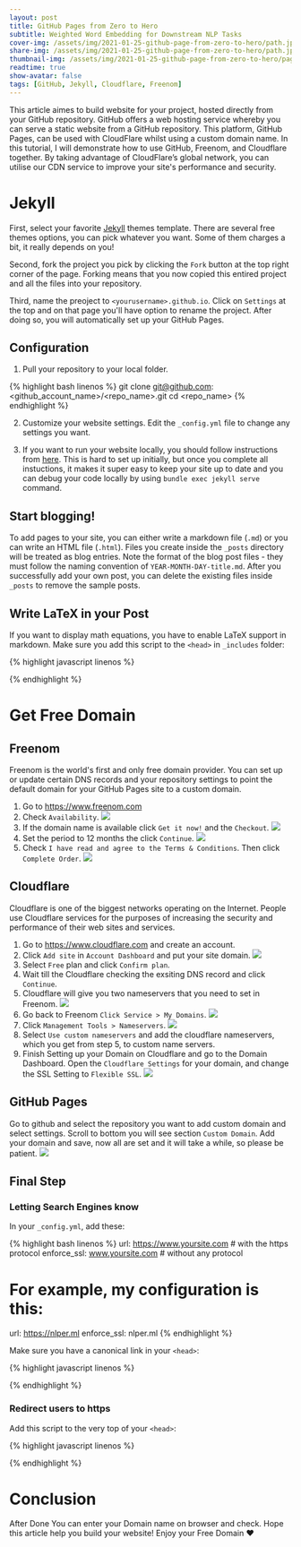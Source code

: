 ```yaml
---
layout: post
title: GitHub Pages from Zero to Hero
subtitle: Weighted Word Embedding for Downstream NLP Tasks
cover-img: /assets/img/2021-01-25-github-page-from-zero-to-hero/path.jpg
share-img: /assets/img/2021-01-25-github-page-from-zero-to-hero/path.jpg
thumbnail-img: /assets/img/2021-01-25-github-page-from-zero-to-hero/page.png
readtime: true
show-avatar: false
tags: [GitHub, Jekyll, Cloudflare, Freenom]
---
```


This article aimes to build website for your project, hosted directly from your GitHub repository. GitHub offers a web hosting service whereby you can serve a static website from a GitHub repository. This platform, GitHub Pages, can be used with CloudFlare whilst using a custom domain name. In this tutorial, I will demonstrate how to use GitHub, Freenom, and Cloudflare together. By taking advantage of CloudFlare’s global network, you can utilise our CDN service to improve your site's performance and security.

# Jekyll

First, select your favorite [Jekyll](https://jekyllthemes.io/free) themes template. There are several free themes options, you can pick whatever you want. Some of them charges a bit, it really depends on you!

Second, fork the project you pick by clicking the `Fork` button at the top right corner of the page. Forking means that you now copied this entired project and all the files into your repository.

Third, name the preoject to `<yourusername>.github.io`. Click on `Settings` at the top and on that page you'll have option to rename the project. After doing so, you will automatically set up your GitHub Pages.

## Configuration

1. Pull your repository to your local folder.

{% highlight bash linenos %}
git clone git@github.com:<github_account_name>/<repo_name>.git
cd <repo_name>
{% endhighlight %}

2. Customize your website settings. Edit the `_config.yml` file to change any settings you want.

3. If you want to run your website locally, you should follow instructions from [here](https://beautifuljekyll.com/getstarted/#install-steps-hard). This is hard to set up initially, but once you complete all instuctions, it makes it super easy to keep your site up to date and you can debug your code locally by using `bundle exec jekyll serve` command.

## Start blogging!

To add pages to your site, you can either write a markdown file (`.md`) or you can write an HTML file (`.html`). Files you create inside the `_posts` directory will be treated as blog entries. Note the format of the blog post files - they must follow the naming convention of `YEAR-MONTH-DAY-title.md`. After you successfully add your own post, you can delete the existing files inside `_posts` to remove the sample posts.

## Write LaTeX in your Post

If you want to display math equations, you have to enable LaTeX support in markdown. Make sure you add this script to the `<head>` in `_includes` folder:

{% highlight javascript linenos %}
<script type="text/x-mathjax-config">
MathJax.Hub.Config({
  tex2jax: {
    skipTags: ['script', 'noscript', 'style', 'textarea', 'pre'],
    inlineMath: [['$','$']]
  }
});
</script>
<script src="https://cdn.mathjax.org/mathjax/latest/MathJax.js?config=TeX-AMS-MML_HTMLorMML" type="text/javascript"></script> 
{% endhighlight %}

# Get Free Domain

## Freenom

Freenom is the world's first and only free domain provider. You can set up or update certain DNS records and your repository settings to point the default domain for your GitHub Pages site to a custom domain.

1. Go to https://www.freenom.com
2. Check `Availability`.
![](/assets/img/2021-01-25-github-page-from-zero-to-hero/availability.png)
3. If the domain name is available click `Get it now!` and the `Checkout`.
![](/assets/img/2021-01-25-github-page-from-zero-to-hero/freedomains.png)
4. Set the period to 12 months the click `Continue`.
![](/assets/img/2021-01-25-github-page-from-zero-to-hero/checkout.png)
5. Check `I have read and agree to the Terms & Conditions`. Then click `Complete Order`.
![](/assets/img/2021-01-25-github-page-from-zero-to-hero/complete.png)


## Cloudflare

Cloudflare is one of the biggest networks operating on the Internet. People use Cloudflare services for the purposes of increasing the security and performance of their web sites and services.

1. Go to https://www.cloudflare.com and create an account.
2. Click `Add site` in `Account Dashboard` and put your site domain.
![](/assets/img/2021-01-25-github-page-from-zero-to-hero/addsite.png)
3. Select `Free` plan and click `Confirm plan`.
4. Wait till the Cloudflare checking the exsiting DNS record and click `Continue`.
5. Cloudflare will give you two nameservers that you need to set in Freenom.
![](/assets/img/2021-01-25-github-page-from-zero-to-hero/cloudflare.png)
6. Go back to Freenom `Click Service > My Domains`.
![](/assets/img/2021-01-25-github-page-from-zero-to-hero/domain.png)
7. Click `Management Tools > Nameservers`.
![](/assets/img/2021-01-25-github-page-from-zero-to-hero/nameserve.png)
8. Select `Use custom nameservers` and add the cloudflare nameservers, which you get from step 5, to custom name servers.
9. Finish Setting up your Domain on Cloudflare and go to the Domain Dashboard. Open the `Cloudflare Settings` for your domain, and change the SSL Setting to `Flexible SSL`.
![](/assets/img/2021-01-25-github-page-from-zero-to-hero/ssl.png)

## GitHub Pages

Go to github and select the repository you want to add custom domain and select settings. Scroll to bottom you will see section `Custom Domain`. Add your domain and save, now all are set and it will take a while, so please be patient.
![](/assets/img/2021-01-25-github-page-from-zero-to-hero/success.png)

## Final Step

### Letting Search Engines know

In your `_config.yml`, add these:

{% highlight bash linenos %}
url: https://www.yoursite.com   # with the https protocol
enforce_ssl: www.yoursite.com   # without any protocol

# For example, my configuration is this:
url: https://nlper.ml
enforce_ssl: nlper.ml
{% endhighlight %}

Make sure you have a canonical link in your `<head>`:

{% highlight javascript linenos %}
<link rel="canonical" href=" { { site.url } }{ { page.url } }" />
{% endhighlight %}

### Redirect users to https

Add this script to the very top of your `<head>`:

{% highlight javascript linenos %}
<script type="text/javascript">
    var host = "yoursite.com";
    if ((host == window.location.host) && (window.location.protocol != "https:"))
        window.location.protocol = "https";
</script> 
{% endhighlight %}

# Conclusion
After Done You can enter your Domain name on browser and check. Hope this article help you build your website! Enjoy your Free Domain ❤